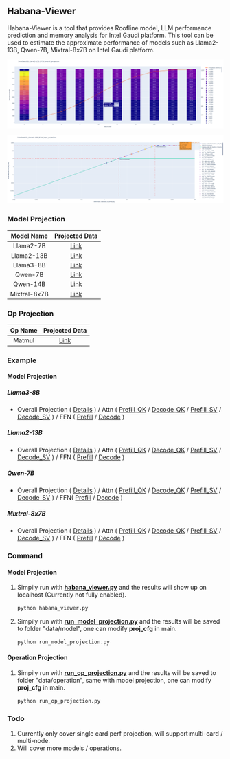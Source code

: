 ## Habana-Viewer
Habana-Viewer is a tool that provides Roofline model, LLM performance prediction and memory analysis for Intel Gaudi platform. This tool can be used to estimate the approximate performance of models such as Llama2-13B, Qwen-7B, Mixtral-8x7B on Intel Gaudi platform.

![Llama2-13B Overall Projection](./data/example_overall_projection.png)

![Llama2-13B Layer Projection](./data/example_layer_projection.png)

### Model Projection
|Model Name|Projected Data|
|:------:|:------:|
|Llama2-7B|[Link](./data/model/Llama2-7B/)|
|Llama2-13B|[Link](./data/model/Llama2-13B/)|
|Llama3-8B|[Link](./data/model/Llama3-8B/)|
|Qwen-7B|[Link](./data/model/Qwen-7B/)|
|Qwen-14B|[Link](./data/model/Qwen-14B/)|
|Mixtral-8x7B|[Link](./data/model/Mixtral-8x7B/)|

### Op Projection
|Op Name|Projected Data|
|:------:|:------:|
|Matmul|[Link](./data/operation/Matmul/)|

### Example
#### Model Projection
##### Llama3-8B
- Overall Projection (
    [Details](./data/model/Llama3-8B/IntelGaudi2C_overall_projection.csv)
) /
Attn (
    [Prefill_QK](./data/model/Llama3-8B/IntelGaudi2B_pp1_tp1_BF16_prefill_attn_qk_projection.csv) /
    [Decode_QK](./data/model/Llama3-8B/IntelGaudi2B_pp1_tp1_BF16_decode_attn_qk_projection.csv) /
    [Prefill_SV](./data/model/Llama3-8B/IntelGaudi2B_pp1_tp1_BF16_prefill_attn_sv_projection.csv) /
    [Decode_SV](./data/model/Llama3-8B/IntelGaudi2B_pp1_tp1_BF16_decode_attn_sv_projection.csv)
) /
FFN (
    [Prefill](./data/model/Llama3-8B/IntelGaudi2B_pp1_tp1_BF16_prefill_ffn_up_projection.csv) /
    [Decode](./data/model/Llama3-8B/IntelGaudi2B_pp1_tp1_BF16_decode_ffn_up_projection.csv)
)
<!-- ![Llama3-8B Overall Projection](./data/model/Llama3-8B/IntelGaudi2B_pp1_tp1_overall_projection.png) -->

##### Llama2-13B
- Overall Projection (
    [Details](./data/model/Llama2-13B/IntelGaudi2C_overall_projection.csv)
) /
Attn (
    [Prefill_QK](./data/model/Llama2-13B/IntelGaudi2B_pp1_tp1_BF16_prefill_attn_qk_projection.csv) /
    [Decode_QK](./data/model/Llama2-13B/IntelGaudi2B_pp1_tp1_BF16_decode_attn_qk_projection.csv) /
    [Prefill_SV](./data/model/Llama2-13B/IntelGaudi2B_pp1_tp1_BF16_prefill_attn_sv_projection.csv) /
    [Decode_SV](./data/model/Llama2-13B/IntelGaudi2B_pp1_tp1_BF16_decode_attn_sv_projection.csv)
) /
FFN (
    [Prefill](./data/model/Llama2-13B/IntelGaudi2B_pp1_tp1_BF16_prefill_ffn_up_projection.csv) /
    [Decode](./data/model/Llama2-13B/IntelGaudi2B_pp1_tp1_BF16_decode_ffn_up_projection.csv)
)
<!-- ![Llama2-13B Overall Projection](./data/model/Llama2-13B/IntelGaudi2B_pp1_tp1_overall_projection.png) -->

##### Qwen-7B
- Overall Projection (
    [Details](./data/model/Qwen-7B/IntelGaudi2B_overall_projection.csv)
) /
Attn (
    [Prefill_QK](./data/model/Qwen-7B/IntelGaudi2B_pp1_tp1_BF16_prefill_attn_qk_projection.csv) /
    [Decode_QK](./data/model/Qwen-7B/IntelGaudi2B_pp1_tp1_BF16_decode_attn_qk_projection.csv) /
    [Prefill_SV](./data/model/Qwen-7B/IntelGaudi2B_pp1_tp1_BF16_prefill_attn_sv_projection.csv) /
    [Decode_SV](./data/model/Qwen-7B/IntelGaudi2B_pp1_tp1_BF16_decode_attn_sv_projection.csv)
) /
FFN(
    [Prefill](./data/model/Qwen-7B/IntelGaudi2B_pp1_tp1_BF16_prefill_ffn_up_projection.csv) /
    [Decode](./data/model/Qwen-7B/IntelGaudi2B_pp1_tp1_BF16_decode_ffn_up_projection.csv)
)
<!-- ![Qwen-7B Overall Projection](./data/model/Qwen-7B/IntelGaudi2B_pp1_tp1_overall_projection.png) -->

##### Mixtral-8x7B
- Overall Projection (
    [Details](./data/model/Mixtral-8x7B/IntelGaudi2B_overall_projection.csv)
) /
Attn (
    [Prefill_QK](./data/model/Mixtral-8x7B/IntelGaudi2B_pp1_tp1_BF16_prefill_attn_qk_projection.csv) /
    [Decode_QK](./data/model/Mixtral-8x7B/IntelGaudi2B_pp1_tp1_BF16_decode_attn_qk_projection.csv) /
    [Prefill_SV](./data/model/Mixtral-8x7B/IntelGaudi2B_pp1_tp1_BF16_prefill_attn_sv_projection.csv) /
    [Decode_SV](./data/model/Mixtral-8x7B/IntelGaudi2B_pp1_tp1_BF16_decode_attn_sv_projection.csv)
) /
FFN (
    [Prefill](./data/model/Mixtral-8x7B/IntelGaudi2B_pp1_tp1_BF16_prefill_ffn_up_projection.csv) /
    [Decode](./data/model/Mixtral-8x7B/IntelGaudi2B_pp1_tp1_BF16_decode_ffn_up_projection.csv)
)
<!-- ![Mixtral-8x7B Overall Projection](./data/model/Mixtral-8x7B/IntelGaudi2B_pp1_tp1_overall_projection.png) -->

<!-- #### Operation Projection -->

### Command
#### Model Projection
1. Simpily run with **[habana_viewer.py](./habana_viewer.py)** and the results will show up on localhost (Currently not fully enabled).
    ```sh
    python habana_viewer.py
    ```
2. Simpily run with **[run_model_projection.py](./run_model_projection.py)** and the results will be saved to folder "data/model", one can modify **proj_cfg** in main.
    ```sh
    python run_model_projection.py
    ```
<!-- 3. Run with jupyter notebook: **run_projection.ipynb** for simpily visualization. -->
#### Operation Projection
1. Simpily run with **[run_op_projection.py](./run_op_projection.py)** and the results will be saved to folder "data/operation", same with model projection, one can modify **proj_cfg** in main.
    ```sh
    python run_op_projection.py
    ```


### Todo
1. Currently only cover single card perf projection, will support multi-card / multi-node.
2. Will cover more models / operations.